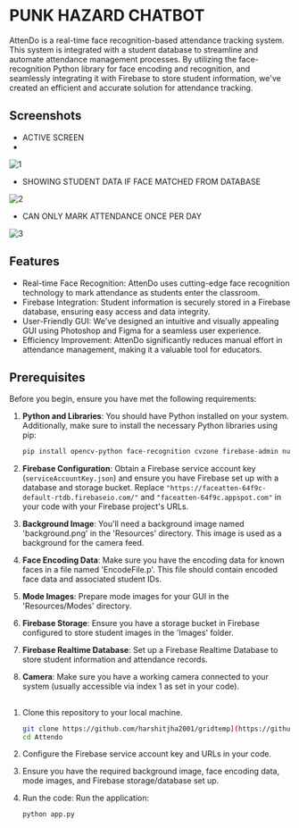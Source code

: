 # PUNK HAZARD CHATBOT


AttenDo is a real-time face recognition-based attendance tracking system. This system is integrated with a student database to streamline and automate attendance management processes. By utilizing the face-recognition Python library for face encoding and recognition, and seamlessly integrating it with Firebase to store student information, we've created an efficient and accurate solution for attendance tracking.

## Screenshots

- ACTIVE SCREEN
- 
![1](https://github.com/harshitjha2001/Attendo/assets/85453454/9fedde62-8909-41c1-80d1-d82da0e556c8)

- SHOWING STUDENT DATA IF FACE MATCHED FROM DATABASE

![2](https://github.com/harshitjha2001/Attendo/assets/85453454/d517d132-6b72-4e4e-9b78-0e32908c3a4d)

- CAN ONLY MARK ATTENDANCE ONCE PER DAY

![3](https://github.com/harshitjha2001/Attendo/assets/85453454/a86caad5-3409-489c-8c41-260a157d28db)





## Features

- Real-time Face Recognition: AttenDo uses cutting-edge face recognition technology to mark attendance as students enter the classroom.
- Firebase Integration: Student information is securely stored in a Firebase database, ensuring easy access and data integrity.
- User-Friendly GUI: We've designed an intuitive and visually appealing GUI using Photoshop and Figma for a seamless user experience.
- Efficiency Improvement: AttenDo significantly reduces manual effort in attendance management, making it a valuable tool for educators.

## Prerequisites

Before you begin, ensure you have met the following requirements:

1. **Python and Libraries**: You should have Python installed on your system. Additionally, make sure to install the necessary Python libraries using pip:

   ```bash
   pip install opencv-python face-recognition cvzone firebase-admin numpy
   ```

2. **Firebase Configuration**: Obtain a Firebase service account key (`serviceAccountKey.json`) and ensure you have Firebase set up with a database and storage bucket. Replace `"https://faceatten-64f9c-default-rtdb.firebaseio.com/"` and `"faceatten-64f9c.appspot.com"` in your code with your Firebase project's URLs.

3. **Background Image**: You'll need a background image named 'background.png' in the 'Resources' directory. This image is used as a background for the camera feed.

4. **Face Encoding Data**: Make sure you have the encoding data for known faces in a file named 'EncodeFile.p'. This file should contain encoded face data and associated student IDs.

5. **Mode Images**: Prepare mode images for your GUI in the 'Resources/Modes' directory.

6. **Firebase Storage**: Ensure you have a storage bucket in Firebase configured to store student images in the 'Images' folder.

7. **Firebase Realtime Database**: Set up a Firebase Realtime Database to store student information and attendance records.

8. **Camera**: Make sure you have a working camera connected to your system (usually accessible via index 1 as set in your code).

##

1. Clone this repository to your local machine.

   ```bash
   git clone https://github.com/harshitjha2001/gridtemp](https://github.com/harshitjha2001/Attendo
   cd Attendo
2. Configure the Firebase service account key and URLs in your code.
3. Ensure you have the required background image, face encoding data, mode images, and Firebase storage/database set up.
4. Run the code:
Run the application:

   ```bash
   python app.py
